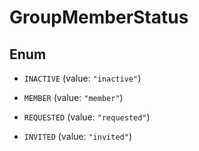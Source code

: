 

# GroupMemberStatus

## Enum


* `INACTIVE` (value: `"inactive"`)

* `MEMBER` (value: `"member"`)

* `REQUESTED` (value: `"requested"`)

* `INVITED` (value: `"invited"`)



